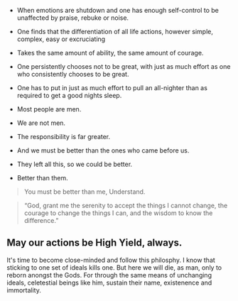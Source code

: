 - When emotions are shutdown and one has enough self-control to be unaffected by praise, rebuke or noise.
- One finds that the differentiation of all life actions, however simple, complex, easy or excruciating
- Takes the same amount of ability, the same amount of courage.

- One persistently chooses not to be great, with just as much effort as one who consistently chooses to be great.
- One has to put in just as much effort to pull an all-nighter than as required to get a good nights sleep.
- Most people are men.
- We are not men.

- The responsibility is far greater.
- And we must be better than the ones who came before us.
- They left all this, so we could be better.
- Better than them.
> You must be better than me,
> Understand.

> “God, grant me the serenity to accept the things I cannot change, the courage to change the things I can, and the wisdom to know the difference.”

## May our actions be High Yield, always.
It's time to become close-minded and follow this philosphy.
I know that sticking to one set of ideals kills one.
But here we will die, as man, only to reborn anongst the Gods.
For through the same means of unchanging ideals, celetestial beings like him, sustain their name, existenence and immortality.
